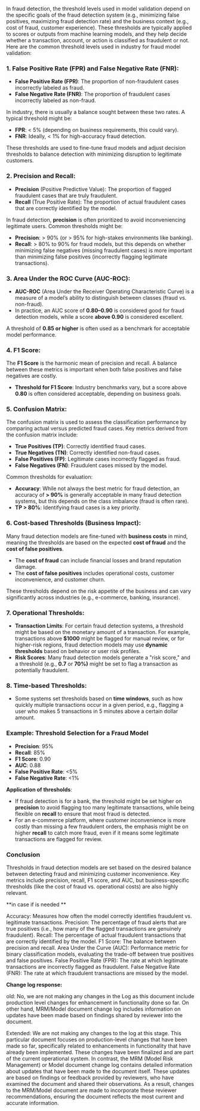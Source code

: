 In fraud detection, the threshold levels used in model validation depend on the specific goals of the fraud detection system (e.g., minimizing false positives, maximizing fraud detection rate) and the business context (e.g., cost of fraud, customer experience). These thresholds are typically applied to scores or outputs from machine learning models, and they help decide whether a transaction, account, or action is classified as fraudulent or not. Here are the common threshold levels used in industry for fraud model validation:

### 1. **False Positive Rate (FPR) and False Negative Rate (FNR)**:
   - **False Positive Rate (FPR)**: The proportion of non-fraudulent cases incorrectly labeled as fraud.
   - **False Negative Rate (FNR)**: The proportion of fraudulent cases incorrectly labeled as non-fraud.

   In industry, there is usually a balance sought between these two rates. A typical threshold might be:
   - **FPR**: < 5% (depending on business requirements, this could vary).
   - **FNR**: Ideally, < 1% for high-accuracy fraud detection.

   These thresholds are used to fine-tune fraud models and adjust decision thresholds to balance detection with minimizing disruption to legitimate customers.

### 2. **Precision and Recall**:
   - **Precision** (Positive Predictive Value): The proportion of flagged fraudulent cases that are truly fraudulent.
   - **Recall** (True Positive Rate): The proportion of actual fraudulent cases that are correctly identified by the model.

   In fraud detection, **precision** is often prioritized to avoid inconveniencing legitimate users. Common thresholds might be:
   - **Precision**: > 90% (or > 95% for high-stakes environments like banking).
   - **Recall**: > 80% to 90% for fraud models, but this depends on whether minimizing false negatives (missing fraudulent cases) is more important than minimizing false positives (incorrectly flagging legitimate transactions).

### 3. **Area Under the ROC Curve (AUC-ROC)**:
   - **AUC-ROC** (Area Under the Receiver Operating Characteristic Curve) is a measure of a model’s ability to distinguish between classes (fraud vs. non-fraud).
   - In practice, an AUC score of **0.80–0.90** is considered good for fraud detection models, while a score **above 0.90** is considered excellent.

   A threshold of **0.85 or higher** is often used as a benchmark for acceptable model performance.

### 4. **F1 Score**:
   The **F1 Score** is the harmonic mean of precision and recall. A balance between these metrics is important when both false positives and false negatives are costly.
   - **Threshold for F1 Score**: Industry benchmarks vary, but a score above **0.80** is often considered acceptable, depending on business goals.

### 5. **Confusion Matrix**:
   The confusion matrix is used to assess the classification performance by comparing actual versus predicted fraud cases. Key metrics derived from the confusion matrix include:
   - **True Positives (TP)**: Correctly identified fraud cases.
   - **True Negatives (TN)**: Correctly identified non-fraud cases.
   - **False Positives (FP)**: Legitimate cases incorrectly flagged as fraud.
   - **False Negatives (FN)**: Fraudulent cases missed by the model.
   
   Common thresholds for evaluation:
   - **Accuracy**: While not always the best metric for fraud detection, an accuracy of **> 90%** is generally acceptable in many fraud detection systems, but this depends on the class imbalance (fraud is often rare).
   - **TP > 80%**: Identifying fraud cases is a key priority.

### 6. **Cost-based Thresholds (Business Impact)**:
   Many fraud detection models are fine-tuned with **business costs** in mind, meaning the thresholds are based on the expected **cost of fraud** and the **cost of false positives**.
   - The **cost of fraud** can include financial losses and brand reputation damage.
   - The **cost of false positives** includes operational costs, customer inconvenience, and customer churn.
   
   These thresholds depend on the risk appetite of the business and can vary significantly across industries (e.g., e-commerce, banking, insurance).

### 7. **Operational Thresholds**:
   - **Transaction Limits**: For certain fraud detection systems, a threshold might be based on the monetary amount of a transaction. For example, transactions above **$1000** might be flagged for manual review, or for higher-risk regions, fraud detection models may use **dynamic thresholds** based on behavior or user risk profiles.
   - **Risk Scores**: Many fraud detection models generate a "risk score," and a threshold (e.g., **0.7** or **70%)** might be set to flag a transaction as potentially fraudulent.

### 8. **Time-based Thresholds**:
   - Some systems set thresholds based on **time windows**, such as how quickly multiple transactions occur in a given period, e.g., flagging a user who makes 5 transactions in 5 minutes above a certain dollar amount.
   
### Example: Threshold Selection for a Fraud Model
- **Precision**: 95%
- **Recall**: 85%
- **F1 Score**: 0.90
- **AUC**: 0.88
- **False Positive Rate**: <5%
- **False Negative Rate**: <1%

**Application of thresholds**: 
- If fraud detection is for a bank, the threshold might be set higher on **precision** to avoid flagging too many legitimate transactions, while being flexible on **recall** to ensure that most fraud is detected.
- For an e-commerce platform, where customer inconvenience is more costly than missing a few fraudulent orders, the emphasis might be on higher **recall** to catch more fraud, even if it means some legitimate transactions are flagged for review.

### Conclusion
Thresholds in fraud detection models are set based on the desired balance between detecting fraud and minimizing customer inconvenience. Key metrics include precision, recall, F1 score, and AUC, but business-specific thresholds (like the cost of fraud vs. operational costs) are also highly relevant.


**in case if is needed **

Accuracy: Measures how often the model correctly identifies fraudulent vs. legitimate transactions. 
Precision: The percentage of fraud alerts that are true positives (i.e., how many of the flagged transactions are genuinely fraudulent). 
Recall: The percentage of actual fraudulent transactions that are correctly identified by the model. 
F1 Score: The balance between precision and recall. 
Area Under the Curve (AUC): Performance metric for binary classification models, evaluating the trade-off between true positives and false positives. 
False Positive Rate (FPR): The rate at which legitimate transactions are incorrectly flagged as fraudulent. 
False Negative Rate (FNR): The rate at which fraudulent transactions are missed by the model. 







**Change log response:**


old: No, we are not making any changes in the Log as this document include production level changes for enhancement in functionality done so far. On other hand, MRM/Model document change log includes information on updates have been made based on findings shared by reviewer into the document.

Extended: We are not making any changes to the log at this stage. This particular document focuses on production-level changes that have been made so far, specifically related to enhancements in functionality that have already been implemented. These changes have been finalized and are part of the current operational system. In contrast, the MRM (Model Risk Management) or Model document change log contains detailed information about updates that have been made to the document itself. These updates are based on findings or feedback provided by reviewers, who have examined the document and shared their observations. As a result, changes to the MRM/Model document are made to incorporate these reviewer recommendations, ensuring the document reflects the most current and accurate information.










